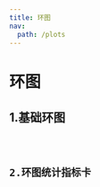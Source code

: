```yaml
---
title: 环图
nav:
  path: /plots
---
```


# 环图

## 1.基础环图

<code src="./demo2/demo1.tsx" />

## 2.环图统计指标卡

<code src="./demo2/demo2.tsx" />

